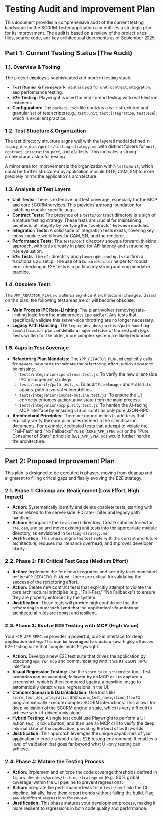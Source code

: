 # Testing Audit and Improvement Plan

This document provides a comprehensive audit of the current testing landscape for the SCORM Tester application and outlines a strategic plan for its improvement. The audit is based on a review of the project's test files, source code, and key architectural documents as of September 2025.

## Part 1: Current Testing Status (The Audit)

### 1.1. Overview & Tooling
The project employs a sophisticated and modern testing stack:
- **Test Runner & Framework:** Jest is used for unit, contract, integration, and performance testing.
- **E2E Testing:** Playwright is used for end-to-end testing with real Electron instances.
- **Configuration:** The `package.json` file contains a well-structured and granular set of test scripts (e.g., `test:unit`, `test:integration`, `test:e2e`), which is excellent practice.

### 1.2. Test Structure & Organization
The test directory structure aligns well with the layered model defined in `legacy_dev_docs/guides/testing-strategy.md`, with distinct folders for `unit`, `contract`, `integration`, `perf`, and `e2e` tests. This indicates a strong architectural vision for testing.

A minor area for improvement is the organization within `tests/unit`, which could be further structured by application module (RTE, CAM, SN) to more precisely mirror the application's architecture.

### 1.3. Analysis of Test Layers
- **Unit Tests:** There is extensive unit test coverage, especially for the MCP and core SCORM services. This provides a strong foundation for catching module-specific bugs.
- **Contract Tests:** The presence of a `tests/contract` directory is a sign of a mature testing strategy. These tests are crucial for maintaining architectural integrity by verifying the "contracts" between modules.
- **Integration Tests:** A solid suite of integration tests exists, covering key cross-module workflows for CAM, SN, and the renderer.
- **Performance Tests:** The `tests/perf` directory shows a forward-thinking approach, with tests already in place for API latency and sequencing rule evaluation.
- **E2E Tests:** The `e2e` directory and `playwright.config.ts` confirm a functional E2E setup. The use of a `ConsoleMonitor` helper for robust error checking in E2E tests is a particularly strong and commendable practice.

### 1.4. Obsolete Tests
The `APP_REFACTOR_PLAN.md` outlines significant architectural changes. Based on this plan, the following test areas are or will become obsolete:
- **Main Process IPC Rate-Limiting:** The plan involves removing rate-limiting logic from the main process `IpcHandler`. Any tests that specifically validate this server-side throttling are no longer necessary.
- **Legacy Path Handling:** The `legacy_dev_docs/archive/path-handling-simplification-plan.md` details a major refactor of file and path logic. Tests written for the older, more complex system are likely redundant.

### 1.5. Gaps in Test Coverage
- **Refactoring Plan Mandates:** The `APP_REFACTOR_PLAN.md` explicitly calls for several new tests to validate the refactoring effort, which appear to be missing:
    - `tests/integration/ipc-stress.test.js`: To verify the new client-side IPC management strategy.
    - `tests/security/path.test.js`: To audit `FileManager` and `PathUtils` against path traversal vulnerabilities.
    - `tests/integration/course-outline.test.js`: To ensure the UI correctly enforces authoritative state from the main process.
    - `tests/integration/mcp-purity.test.js`: To harden the AI-facing MCP interface by ensuring `stdout` contains only pure JSON-RPC.
- **Architectural Principles:** There are opportunities to add tests that explicitly verify the core principles defined in the specification documents. For example, dedicated tests that attempt to violate the "Fail-Fast" and "No Fallbacks" rules (`CORE_APP_SPEC.md`) or the "Pure Consumer of State" principle (`GUI_APP_SPEC.md`) would further harden the architecture.

---

## Part 2: Proposed Improvement Plan

This plan is designed to be executed in phases, moving from cleanup and alignment to filling critical gaps and finally evolving the E2E strategy.

### 2.1. Phase 1: Cleanup and Realignment (Low Effort, High Impact)
- **Action:** Systematically identify and delete obsolete tests, starting with those related to the server-side IPC rate-limiter and legacy path handling.
- **Action:** Reorganize the `tests/unit` directory. Create subdirectories for `rte`, `cam`, and `sn` and move existing unit tests into the appropriate module directory, as envisioned in `testing-strategy.md`.
- **Justification:** This phase aligns the test suite with the current and future architecture, reduces maintenance overhead, and improves developer clarity.

### 2.2. Phase 2: Fill Critical Test Gaps (Medium Effort)
- **Action:** Implement the four new integration and security tests mandated by the `APP_REFACTOR_PLAN.md`. These are critical for validating the success of the refactoring effort.
- **Action:** Create new contract tests that explicitly attempt to violate the core architectural principles (e.g., "Fail-Fast," "No Fallbacks") to ensure they are properly enforced by the system.
- **Justification:** These tests will provide high confidence that the refactoring is successful and that the application's foundational architectural rules are robust and resilient.

### 2.3. Phase 3: Evolve E2E Testing with MCP (High Value)
Your `MCP_APP_SPEC.md` provides a powerful, built-in interface for deep application testing. This can be leveraged to create a new, highly effective E2E testing suite that complements Playwright.

- **Action:** Develop a new E2E test suite that drives the application by executing `npm run mcp` and communicating with it via its JSON-RPC interface.
- **Visual Regression Testing:** Use the `scorm_take_screenshot` tool. Test scenarios can be executed, followed by an MCP call to capture a screenshot, which is then compared against a baseline image to automatically detect visual regressions in the UI.
- **Complex Scenario & Data Validation:** Use tools like `scorm_test_api_integration` and `scorm_test_navigation_flow` to programmatically execute complex SCORM interactions. This allows for deep validation of the SCORM engine's state, which is very difficult to achieve with UI-driven tools alone.
- **Hybrid Testing:** A single test could use Playwright to perform a UI action (e.g., click a button) and then use an MCP call to verify the deep internal state of the application, providing the best of both worlds.
- **Justification:** This approach leverages the unique capabilities of your application to create a world-class E2E testing environment. It enables a level of validation that goes far beyond what UI-only testing can achieve.

### 2.4. Phase 4: Mature the Testing Process
- **Action:** Implement and enforce the code coverage thresholds defined in `legacy_dev_docs/guides/testing-strategy.md` (e.g., 80% global coverage) within the CI pipeline to prevent regressions.
- **Action:** Integrate the performance tests from `tests/perf` into the CI pipeline. Initially, have them report trends without failing the build. Flag any significant regressions for review.
- **Justification:** This phase matures your development process, making it more resilient to regressions in both code quality and performance.
